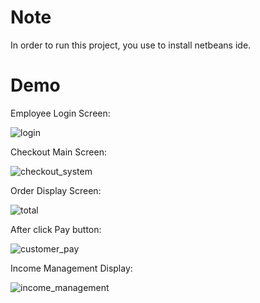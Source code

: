 # Note
In order to run this project, you use to install netbeans ide.

# Demo
Employee Login Screen:


![login](https://user-images.githubusercontent.com/48115741/161204638-3855b18b-e0f6-4c76-8e11-618782ac3eba.PNG)



Checkout Main Screen:


![checkout_system](https://user-images.githubusercontent.com/48115741/161204735-fe9be32f-98a9-4086-b501-18e73ddcf32d.PNG)


Order Display Screen:


![total](https://user-images.githubusercontent.com/48115741/161204811-1119fff9-40c9-4584-b5fa-ec49ad3e62b3.PNG)



After click Pay button:


![customer_pay](https://user-images.githubusercontent.com/48115741/161205040-cc65619e-0e54-411a-a393-c6d991b72d6b.PNG)



Income Management Display:


![income_management](https://user-images.githubusercontent.com/48115741/161205101-2e4e0e1d-907a-4c90-85cd-d90fa14e0f7b.PNG)